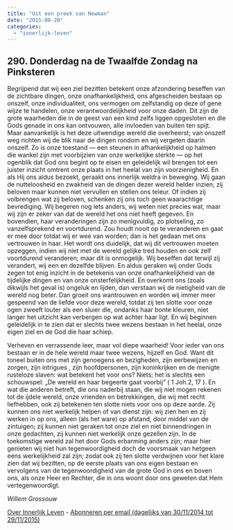 ```yaml
---
title: "Uit een preek van Newman"
date: "2015-08-20"
categories: 
  - "innerlijk-leven"
---
```


## 290\. Donderdag na de Twaalfde Zondag na Pinksteren

Begrijpend dat wij een ziel bezitten betekent onze afzondering beseffen van de zichtbare dingen, onze onafhankelijkheid, ons afgescheiden bestaan op onszelf, onze individualiteit, ons vermogen om zelfstandig op deze of gene wijze te handelen, onze verantwoordelijkheid voor onze daden. Dit zijn de grote waarheden die in de geest van een kind zelfs liggen opgesloten en die Gods genade in ons kan ontvouwen, alle invloeden van buiten ten spijt. Maar aanvankelijk is het deze uitwendige wereld die overheerst; van onszelf weg richten wij de blik naar de dingen rondom en wij vergeten daarin onszelf. Zo is onze toestand — een steunen in afhankelijkheid op halmen die wankel zijn met voorbijzien van onze werkelijke sterkte — op het ogenblik dat God ons begint op te eisen en geleidelijk wil brengen tot een juister inzicht omtrent onze plaats in het heelal van zijn voorzienigheid. En als Hij ons aldus bezoekt, geraakt ons innerlijk weldra in beweging. Wij gaan de nutteloosheid en zwakheid van de dingen dezer wereld helder inzien; zij beloven maar kunnen niet vervullen en stellen ons teleur. Of indien zij volbrengen wat zij beloven, schenken zij ons toch geen waarachtige bevrediging. Wij begeren nog iets anders, wij weten niet precies wat, maar wij zijn er zeker van dat de wereld het ons niet heeft gegeven. En bovendien, haar veranderingen zijn zo menigvuldig, zo plotseling, zo vanzelfsprekend en voortdurend. Zou houdt nooit op te veranderen en gaat er mee door totdat wij er wee van worden; dan is het gedaan met ons vertrouwen in haar. Het wordt ons duidelijk, dat wij dit vertrouwen moeten opzeggen, indien wij niet met de wereld gelijke tred houden en ook zelf voortdurend veranderen; maar dit is onmogelijk. Wij beseffen dat terwijl zij verandert, wij een en dezelfde blijven. En aldus geraken wij onder Gods zegen tot enig inzicht in de betekenis van onze onafhankelijkheid van de tijdelijke dingen en van onze onsterfelijkheid. En overkomt ons (zoals dikwijls het geval is) ongeluk en lijden, dan verstaan wij de nietigheid van de wereld nog beter. Dan groeit ons wantrouwen en worden wij immer meer gespeend van de liefde voor deze wereld, totdat zij ten slotte voor onze ogen zweeft louter als een sluier die, ondanks haar bonte kleuren, niet langer het uitzicht kan verbergen op wat achter haar ligt. En wij beginnen geleidelijk in te zien dat er slechts twee wezens bestaan in het heelal, onze eigen ziel en de God die haar schiep.

Verheven en verrassende leer, maar vol diepe waarheid! Voor ieder van ons bestaan er in de hele wereld maar twee wezens, hijzelf en God. Want dit toneel buiten ons met zijn genoegens en bezigheden, zijn eerbewijzen en zorgen, zijn intrigues , zijn hoofdpersonen, zijn koninkrijken en de menigte rusteloze slaven: wat betekent het voor ons? Niets; het is slechts een schouwspel: „De wereld en haar begeerte gaat voorbij” ( 1 Joh.2, 17 ). En wat die anderen betreft, die ons naderbij staan, die wij niet mogen rekenen tot de ijdele wereld, onze vrienden en betrekkingen, die wij met recht liefhebben, ook zij betekenen ten slotte niets voor ons op deze aarde. Zij kunnen ons niet werkelijk helpen of van dienst zijn: wij zien hen en zij werken in op ons, alleen (als het ware) op afstand, door middel van de zintuigen; zij kunnen niet geraken tot onze ziel en niet binnendringen in onze gedachten, zij kunnen niet werkelijk onze gezellen zijn. In de toekomstige wereld zal het door Gods erbarming anders zijn; maar hier genieten wij niet hun tegenwoordigheid doch de voorsmaak van hetgeen eens werkelijkheid zal zijn; zodat ook zij ten slotte verdwijnen voor het klare zien dat wij bezitten, op de eerste plaats van ons eigen bestaan en vervolgens van de tegenwoordigheid van de grote God in ons en boven ons, als onze Heer en Rechter, die in ons woont door ons geweten dat Hem vertegenwoordigt.

_Willem Grossouw_

[Over Innerlijk Leven](http://www.gelovenleren.net/2014/11/27/een-jaar-lang-innerlijk-leven-op-geloven-leren/) - [Abonneren per email (dagelijks van 30/11/2014 tot 29/11/2015)](http://eepurl.com/9P3DT)
